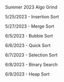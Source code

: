 Summer 2023 Algo Grind

5/25/2023 - Insertion Sort

5/27/2023 - Merge Sort

6/5/2023 - Bubble Sort

6/6/2023 - Quick Sort

6/7/2023 -  Selection Sort

6/8/2023 - Binary Search

6/9/2023 -  Heap Sort